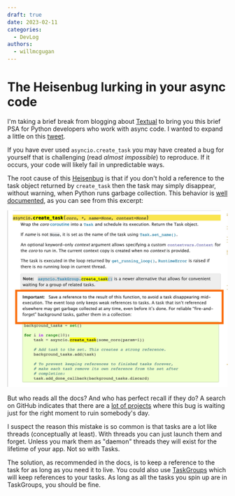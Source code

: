 ```yaml
---
draft: true
date: 2023-02-11
categories:
  - DevLog
authors:
  - willmcgugan
---
```


# The Heisenbug lurking in your async code

I'm taking a brief break from blogging about [Textual](https://github.com/Textualize/textual) to bring you this brief PSA for Python developers who work with async code. I wanted to expand a little on this [tweet](https://twitter.com/Mtrl_Scientist/status/1624439847174676480).

<!-- more -->

If you have ever used `asyncio.create_task` you may have created a bug for yourself that is challenging (read *almost impossible*) to reproduce. If it occurs, your code will likely fail in unpredictable ways.

The root cause of this [Heisenbug](Heisenbug) is that if you don't hold a reference to the task object returned by `create_task` then the task may simply disappear, without warning, when Python runs garbage collection. This behavior is [well documented](https://docs.python.org/3/library/asyncio-task.html#asyncio.create_task), as you can see from this excerpt:

![create task](../images/async-create-task.jpeg)

But who reads all the docs? And who has perfect recall if they do? A search on GitHub indicates that there are a [lot of projects](https://github.com/search?q=%22asyncio.create_task%28%22&type=code) where this bug is waiting just for the right moment to ruin somebody's day.

I suspect the reason this mistake is so common is that tasks are a lot like threads (conceptually at least). With threads you can just launch them and forget. Unless you mark them as "daemon" threads they will exist for the lifetime of your app. Not so with Tasks.

The solution, as recommended in the docs, is to keep a reference to the task for as long as you need it to live. You could also use [TaskGroups](https://docs.python.org/3/library/asyncio-task.html#task-groups) which will keep references to your tasks. As long as all the tasks you spin up are in TaskGroups, you should be fine.
